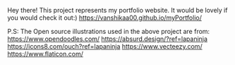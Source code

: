 Hey there! This project represents my portfolio website.
It would be lovely if you would check it out:)
https://vanshikaa00.github.io/myPortfolio/

P.S: The Open source illustrations used in the above project are from: 
https://www.opendoodles.com/
https://absurd.design/?ref=lapaninja
https://icons8.com/ouch?ref=lapaninja
https://www.vecteezy.com/
https://www.flaticon.com/
